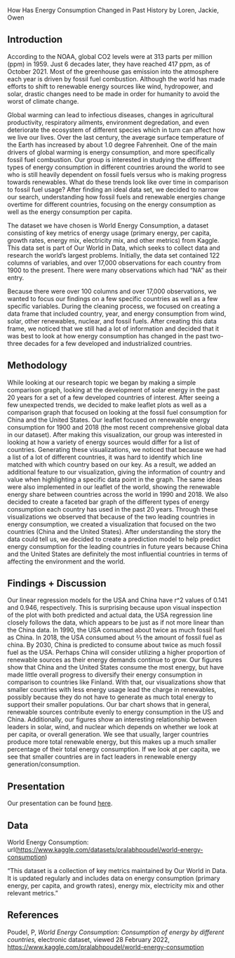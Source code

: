 How Has Energy Consumption Changed in Past History
by Loren, Jackie, Owen

## Introduction

According to the NOAA, global CO2 levels were at 313 parts per million
(ppm) in 1959. Just 6 decades later, they have reached 417 ppm, as of
October 2021. Most of the greenhouse gas emission into the atmosphere
each year is driven by fossil fuel combustion. Although the world has
made efforts to shift to renewable energy sources like wind, hydropower,
and solar, drastic changes need to be made in order for humanity to
avoid the worst of climate change.

Global warming can lead to infectious diseases, changes in agricultural
productivity, respiratory ailments, environment degredation, and even
deteriorate the ecosystem of different species which in turn can affect
how we live our lives. Over the last century, the average surface
temperature of the Earth has increased by about 1.0 degree Fahrenheit.
One of the main drivers of global warming is energy consumption, and
more specifically fossil fuel combustion. Our group is interested in
studying the different types of energy consumption in different
countries around the world to see who is still heavily dependent on
fossil fuels versus who is making progress towards renewables. What do
these trends look like over time in comparison to fossil fuel usage?
After finding an ideal data set, we decided to narrow our search,
understanding how fossil fuels and renewable energies change overtime
for different countries, focusing on the energy consumption as well as
the energy consumption per capita.

The dataset we have chosen is World Energy Consumption, a dataset
consisting of key metrics of energy usage (primary energy, per capita,
growth rates, energy mix, electricity mix, and other metrics) from
Kaggle. This data set is part of Our World in Data, which seeks to
collect data and research the world’s largest problems. Initially, the
data set contained 122 columns of variables, and over 17,000
observations for each country from 1900 to the present. There were many
observations which had “NA” as their entry.

Because there were over 100 columns and over 17,000 observations, we
wanted to focus our findings on a few specific countries as well as a
few specific variables. During the cleaning process, we focused on
creating a data frame that included country, year, and energy
consumption from wind, solar, other renewables, nuclear, and fossil
fuels. After creating this data frame, we noticed that we still had a
lot of information and decided that it was best to look at how energy
consumption has changed in the past two-three decades for a few
developed and industrialized countries.

## Methodology

While looking at our research topic we began by making a simple
comparison graph, looking at the development of solar energy in the past
20 years for a set of a few developed countries of interest. After
seeing a few unexpected trends, we decided to make leaflet plots as well
as a comparison graph that focused on looking at the fossil fuel
consumption for China and the United States. Our leaflet focused on
renewable energy consumption for 1900 and 2018 (the most recent
comprehensive global data in our dataset). After making this
visualization, our group was interested in looking at how a variety of
energy sources would differ for a list of countries. Generating these
visualizations, we noticed that because we had a list of a lot of
different countries, it was hard to identify which line matched with
which country based on our key. As a result, we added an additional
feature to our visualization, giving the information of country and
value when highlighting a specific data point in the graph. The same
ideas were also implemented in our leaflet of the world, showing the
renewable energy share between countries across the world in 1990 and
2018. We also decided to create a faceted bar graph of the different
types of energy consumption each country has used in the past 20 years.
Through these visualizations we observed that because of the two leading
countries in energy consumption, we created a visualization that focused
on the two countries (China and the United States). After understanding
the story the data could tell us, we decided to create a prediction
model to help predict energy consumption for the leading countries in
future years because China and the United States are definitely the most
influential countries in terms of affecting the environment and the
world.

## Findings + Discussion

Our linear regression models for the USA and China have r^2 values of
0.141 and 0.946, respectively. This is surprising because upon visual
inspection of the plot with both predicted and actual data, the USA
regression line closely follows the data, which appears to be just as if
not more linear than the China data. In 1990, the USA consumed about
twice as much fossil fuel as China. In 2018, the USA consumed about ⅔
the amount of fossil fuel as china. By 2030, China is predicted to
consume about twice as much fossil fuel as the USA. Perhaps China will
consider utilizing a higher proportion of renewable sources as their
energy demands continue to grow. Our figures show that China and the
United States consume the most energy, but have made little overall
progress to diversify their energy consumption in comparison to
countries like Finland. With that, our visualizations show that smaller
countries with less energy usage lead the charge in renewables, possibly
because they do not have to generate as much total energy to support
their smaller populations. Our bar chart shows that in general,
renewable sources contribute evenly to energy consumption in the US and
China. Additionally, our figures show an interesting relationship
between leaders in solar, wind, and nuclear which depends on whether we
look at per capita, or overall generation. We see that usually, larger
countries produce more total renewable energy, but this makes up a much
smaller percentage of their total energy consumption. If we look at per
capita, we see that smaller countries are in fact leaders in renewable
energy generation/consumption.

## Presentation

Our presentation can be found [here](presentation/presentation.html).

## Data

World Energy Consumption:
url(<https://www.kaggle.com/datasets/pralabhpoudel/world-energy-consumption>)

“This dataset is a collection of key metrics maintained by Our World in
Data. It is updated regularly and includes data on energy consumption
(primary energy, per capita, and growth rates), energy mix, electricity
mix and other relevant metrics.”

## References

Poudel, P, *World Energy Consumption: Consumption of energy by different
countries,* electronic dataset, viewed 28 February 2022,
<https://www.kaggle.com/pralabhpoudel/world-energy-consumption>
